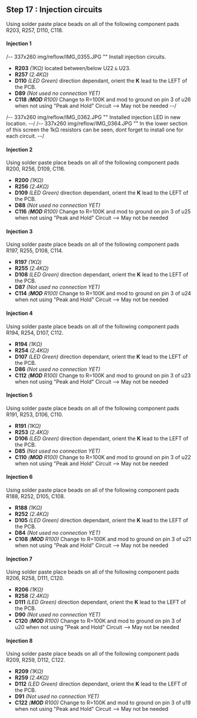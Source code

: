 ## Step 17 : Injection circuits ##

Using solder paste place beads on all of the following component pads R203, R257, D110, C118.

#### Injection 1 ####
/-- 337x260 img/reflow/IMG_0355.JPG "" Install injection circuits. 

- **R203** *(1K&ohm;)* located between/below U22 ``&`` U23.
- **R257** *(2.4K&ohm;)*
- **D110** *(LED Green)* direction dependant, orient the **K** lead to the LEFT of the PCB. 
- **D89**  *(Not used no connection YET)*
- **C118** *(**MOD** R100)* Change to R=100K and mod to ground on pin 3 of u26 when not using "Peak and Hold" Circuit --> May not be needed
--/

/-- 337x260 img/reflow/IMG_0362.JPG "" Installed injection LED in new location. --/
/-- 337x260 img/reflow/IMG_0364.JPG "" In the lower section of this screen the 1k&ohm; resistors can be seen, dont forget to install one for each circuit.
 --/

#### Injection 2 ####
Using solder paste place beads on all of the following component pads R200, R256, D109, C116.

- **R200** *(1K&ohm;)*
- **R256** *(2.4K&ohm;)*
- **D109** *(LED Green)* direction dependant, orient the **K** lead to the LEFT of the PCB.
- **D88**  *(Not used no connection YET)*
- **C116** *(**MOD** R100)* Change to R=100K and mod to ground on pin 3 of u25 when not using "Peak and Hold" Circuit --> May not be needed

#### Injection 3 ####
Using solder paste place beads on all of the following component pads R197, R255, D108, C114.

- **R197** *(1K&ohm;)*
- **R255** *(2.4K&ohm;)*
- **D108** *(LED Green)* direction dependant, orient the **K** lead to the LEFT of the PCB.
- **D87**  *(Not used no connection YET)*
- **C114** *(**MOD** R100)* Change to R=100K and mod to ground on pin 3 of u24 when not using "Peak and Hold" Circuit --> May not be needed

#### Injection 4 ####
Using solder paste place beads on all of the following component pads R194, R254, D107, C112.

- **R194** *(1K&ohm;)*
- **R254** *(2.4K&ohm;)*
- **D107** *(LED Green)* direction dependant, orient the **K** lead to the LEFT of the PCB.
- **D86**  *(Not used no connection YET)*
- **C112** *(**MOD** R100)* Change to R=100K and mod to ground on pin 3 of u23 when not using "Peak and Hold" Circuit --> May not be needed

#### Injection 5 ####
Using solder paste place beads on all of the following component pads R191, R253, D106, C110.

- **R191** *(1K&ohm;)*
- **R253** *(2.4K&ohm;)*
- **D106** *(LED Green)* direction dependant, orient the **K** lead to the LEFT of the PCB.
- **D85**  *(Not used no connection YET)*
- **C110** *(**MOD** R100)* Change to R=100K and mod to ground on pin 3 of u22 when not using "Peak and Hold" Circuit --> May not be needed

#### Injection 6 ####
Using solder paste place beads on all of the following component pads R188, R252, D105, C108.

- **R188** *(1K&ohm;)*
- **R252** *(2.4K&ohm;)*
- **D105** *(LED Green)* direction dependant, orient the **K** lead to the LEFT of the PCB.
- **D84**  *(Not used no connection YET)*
- **C108** *(**MOD** R100)* Change to R=100K and mod to ground on pin 3 of u21 when not using "Peak and Hold" Circuit --> May not be needed

#### Injection 7 ####
Using solder paste place beads on all of the following component pads R206, R258, D111, C120.

- **R206** *(1K&ohm;)*
- **R258** *(2.4K&ohm;)*
- **D111** *(LED Green)* direction dependant, orient the **K** lead to the LEFT of the PCB.
- **D90**  *(Not used no connection YET)*
- **C120** *(**MOD** R100)* Change to R=100K and mod to ground on pin 3 of u20 when not using "Peak and Hold" Circuit --> May not be needed

#### Injection 8 ####
Using solder paste place beads on all of the following component pads R209, R259, D112, C122.

- **R209** *(1K&ohm;)*
- **R259** *(2.4K&ohm;)*
- **D112** *(LED Green)* direction dependant, orient the **K** lead to the LEFT of the PCB.
- **D91**  *(Not used no connection YET)*
- **C122** *(**MOD** R100)* Change to R=100K and mod to ground on pin 3 of u19 when not using "Peak and Hold" Circuit --> May not be needed

